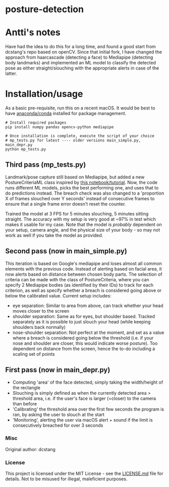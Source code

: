 # posture-detection
# Antti's notes
Have had the idea to do this for a long time, and found a good start from dcstang's repo based on openCV. Since that initial fork, I have changed the approach from haarcascade (detecting a face) to Mediapipe (detecting body landmarks) and implemented an ML model to classify the detected pose as either straight/slouching with the appropriate alerts in case of the latter.

# Installation/usage
As a basic pre-requisite, run this on a recent macOS. It would be best to have [anaconda/conda](https://docs.anaconda.com/anaconda/install/mac-os/) installed for package management.

    # Install required packages
    pip install numpy pandas opencv-python mediapipe
    
    # Once installation is complete, execute the script of your choice
    # mp_tests.py for latest ---- older versions main_simple.py, main_depr.py
    python mp_tests.py

## Third pass (mp_tests.py)
Landmark/pose capture still based on Mediapipe, but added a new PostureCriteriaML class inspired by [this  notebook/tutorial](https://github.com/nicknochnack/Body-Language-Decoder/blob/main/Body%20Language%20Decoder%20Tutorial.ipynb). Now, the code runs different ML models, picks the best performing one, and uses that to do predictions instead. The breach check was also changed to a 'proportion X of frames slouched over Y seconds' instead of consecutive frames to ensure that a single frame error doesn't reset the counter.

Trained the model at 3 FPS for 5 minutes slouching, 5 minutes sitting straight. The accuracy with my setup is very good at ~97% in test which makes it usable for my case. Note that the model is *probably* dependent on your setup, camera angle, and the physical size of your body - so may not work as well if you take the model as provided.

## Second pass (now in main_simple.py)
This iteration is based on Google's mediapipe and loses almost all common elements with the previous code. Instead of alerting based on facial area, it now alerts based on distance between chosen body parts. The selection of criteria can be made with the class of PostureCriteria, where you can specify 2 Mediapipe bodies (as identified by their IDs) to track for each criterion, as well as specify whether a breach is considered going above or below the calibrated value.
Current setup includes:
* eye separation: Similar to area from above, can track whether your head moves closer to the screen
* shoulder separation: Same as for eyes, but shoulder based. Tracked separately as it is possible to just slouch your head (while keeping shoulders back normally)
* nose-shoulder separation: Not perfect at the moment, and set as a value where a breach is considered going below the threshold (i.e. if your nose and shoulder are closer, this would indicate worse posture). Too dependent on distance from the screen, hence the to-do including a scaling set of points

## First pass (now in main_depr.py)
* Computing 'area' of the face detected, simply taking the width/height of the rectangle
* Slouching is simply defined as when the currently detected area > threshold area, i.e. if the user's face is larger (=closer) to the camera than before
* 'Calibrating' the threshold area over the first few seconds the program is ran, by asking the user to slouch at the start
* 'Monitoring', alerting the user via macOS alert + sound if the limit is consecutively breached for over 3 seconds





### Misc
Original author: dcstang

### License

This project is licensed under the MIT License - see the [LICENSE.md](LICENSE.md) file for details.
Not to be misused for illegal, maleficient purposes.

